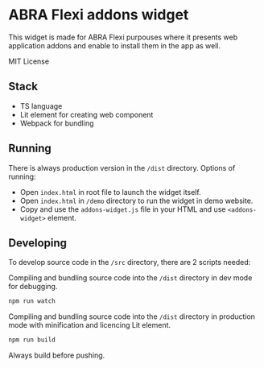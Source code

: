 # ABRA Flexi addons widget

This widget is made for ABRA Flexi purpouses where it presents web application addons and enable to install them in the app as well.

MIT License

## Stack

- TS language
- Lit element for creating web component
- Webpack for bundling

## Running

There is always production version in the `/dist` directory.
Options of running:
- Open `index.html` in root file to launch the widget itself.
- Open `index.html` in `/demo` directory to run the widget in demo website.
- Copy and use the `addons-widget.js` file in your HTML and use `<addons-widget>` element.

## Developing

To develop source code in the `/src` directory, there are 2 scripts needed:

Compiling and bundling source code into the `/dist` directory in dev mode for debugging.
```bash
npm run watch
```

Compiling and bundling source code into the `/dist` directory in production mode with minification and licencing Lit element.
```bash
npm run build
```

Always build before pushing.

